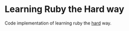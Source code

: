 # Learning Ruby the Hard way

Code implementation of learning ruby the [hard](http://learnrubythehardway.org/) way.